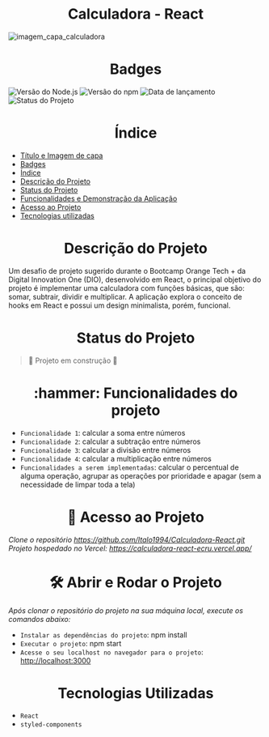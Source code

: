 <h1 align="center">Calculadora - React</h1>

![imagem_capa_calculadora](https://user-images.githubusercontent.com/26884429/209688660-e13b9e5f-8ae8-43c0-8db8-68bee5ec5499.png)


<h1 align="center">Badges</h1>

![Versão do Node.js](https://img.shields.io/badge/Node.js-v18.12.1-green)    ![Versão do npm](https://img.shields.io/badge/npm-v8.19.2-red) ![Data de lançamento](https://img.shields.io/badge/Release%20Date-December-lightgreen)  ![Status do Projeto](https://img.shields.io/badge/Status-Em%20Desenvolvimento-yellow)


<h1 align="center">Índice</h1>

* [Título e Imagem de capa](#Título-e-Imagem-de-capa)
* [Badges](#badges)
* [Índice](#índice)
* [Descrição do Projeto](#descrição-do-projeto)
* [Status do Projeto](#status-do-projeto)
* [Funcionalidades e Demonstração da Aplicação](#funcionalidades-e-demonstração-da-aplicação)
* [Acesso ao Projeto](#acesso-ao-projeto)
* [Tecnologias utilizadas](#tecnologias-utilizadas)


<h1 align="center">Descrição do Projeto</h1>
<p>
  Um desafio de projeto sugerido durante o Bootcamp Orange Tech + da Digital Innovation One (DIO), desenvolvido em React, o principal objetivo do projeto é implementar uma calculadora com funções básicas, que são: somar, subtrair, dividir e multiplicar. A aplicação explora o conceito de hooks em React e possui um design minimalista, porém, funcional.
</p>


<h1 align="center">Status do Projeto</h1>

> :construction: Projeto em construção :construction:


<h1 align="center">:hammer: Funcionalidades do projeto</h1>

- `Funcionalidade 1`: calcular a soma entre números
- `Funcionalidade 2`: calcular a subtração entre números
- `Funcionalidade 3`: calcular a divisão entre números
- `Funcionalidade 4`: calcular a multiplicação entre números
- `Funcionalidades a serem implementadas`: calcular o percentual de alguma operação, agrupar as operações por prioridade e apagar (sem a necessidade de limpar toda a tela)


<h1 align="center"> 📁 Acesso ao Projeto</h1>

*Clone o repositório https://github.com/Italo1994/Calculadora-React.git*
*Projeto hospedado no Vercel: https://calculadora-react-ecru.vercel.app/*

<h1 align="center"> 🛠️ Abrir e Rodar o Projeto</h1>

*Após clonar o repositório do projeto na sua máquina local, execute os comandos abaixo:*

- `Instalar as dependências do projeto`: npm install
- `Executar o projeto`: npm start
- `Acesse o seu localhost no navegador para o projeto`: [http://localhost:3000](http://localhost:3000)

<h1 align="center"> Tecnologias Utilizadas</h1>

- `React`
- `styled-components`

